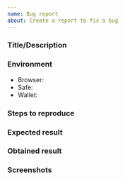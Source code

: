 ```yaml
---
name: Bug report
about: Create a report to fix a bug
---
```


<!--
BEFORE SUBMITTING: 
1) Please search to make sure this issue has not been opened already
2) If this is a implementation question or trouble with your personal project, please post on StackExchange. This will get your question answered more quickly and make it easier for other devs to find the answer in the future. 
-->

### Title/Description
<!--
A clear and concise description of what the bug is.
-->

### Environment
 - Browser:
 - Safe:
 - Wallet:

### Steps to reproduce
<!--
1. Go to '...'
2. Click on '....'
3. Scroll down to '....'
-->

### Expected result
<!--
A clear description of what you expected to happen.
-->

### Obtained result
<!--
A clear description of what you expected to happen.
-->

### Screenshots
<!--
If applicable, add screenshots to help explain your problem.
-->
